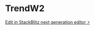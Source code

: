 # TrendW2

[Edit in StackBlitz next generation editor ⚡️](https://stackblitz.com/~/github.com/RDMaal/TrendW2)